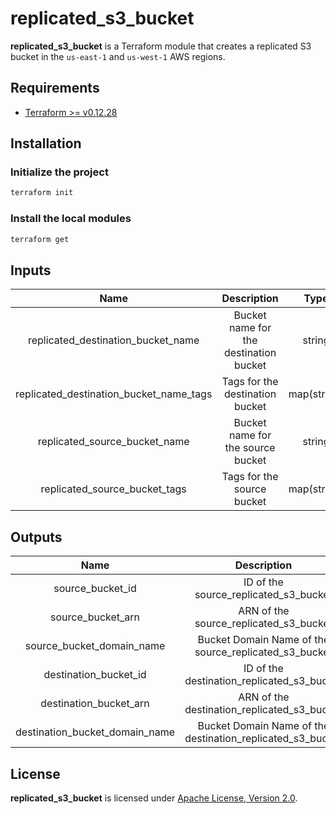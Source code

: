 # replicated_s3_bucket

**replicated_s3_bucket** is a Terraform module that creates a replicated S3 bucket in the `us-east-1` and `us-west-1` AWS regions.

## Requirements

- [Terraform >= v0.12.28](https://www.terraform.io/downloads.html)

## Installation

### Initialize the project

```sh
terraform init
```

### Install the local modules

```sh
terraform get
```

## Inputs

| Name           | Description       | Type   | Default | Required |
| :---:          | :---:             | :---:  | :---:   | :---:    |
| replicated_destination_bucket_name | Bucket name for the destination bucket | string | -       | :heavy_check_mark: |
| replicated_destination_bucket_name_tags | Tags for the destination bucket | map(string) | -       | :heavy_check_mark: |
| replicated_source_bucket_name | Bucket name for the source bucket | string | -       | :heavy_check_mark: |
| replicated_source_bucket_tags | Tags for the source bucket | map(string) | -       | :heavy_check_mark: |

## Outputs

| Name                            | Description           |
| :---:                           | :---:                 |
| source_bucket_id     | ID of the source_replicated_s3_bucket   |
| source_bucket_arn     | ARN of the source_replicated_s3_bucket   |
| source_bucket_domain_name     | Bucket Domain Name of the source_replicated_s3_bucket   |
| destination_bucket_id     | ID of the destination_replicated_s3_bucket   |
| destination_bucket_arn     | ARN of the destination_replicated_s3_bucket   |
| destination_bucket_domain_name     | Bucket Domain Name of the destination_replicated_s3_bucket   |

## License

**replicated_s3_bucket** is licensed under [Apache License, Version 2.0](https://github.com/AlexisNava/terraform_modules/blob/master/LICENSE).
